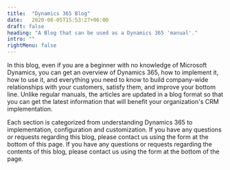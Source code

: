 ```yaml
---
title:  "Dynamics 365 Blog"
date:   2020-08-05T15:53:27+06:00
draft: false
heading: "A Blog that can be used as a Dynamics 365 'manual'."
intro: ""
rightMenu: false
---
```


<!-- Intro -->
In this blog, even if you are a beginner with no knowledge of Microsoft Dynamics, you can get an overview of Dynamics 365, how to implement it, how to use it, and everything you need to know to build company-wide relationships with your customers, satisfy them, and improve your bottom line. Unlike regular manuals, the articles are updated in a blog format so that you can get the latest information that will benefit your organization's CRM implementation.

Each section is categorized from understanding Dynamics 365 to implementation, configuration and customization. If you have any questions or requests regarding this blog, please contact us using the form at the bottom of this page. If you have any questions or requests regarding the contents of this blog, please contact us using the form at the bottom of the page.
